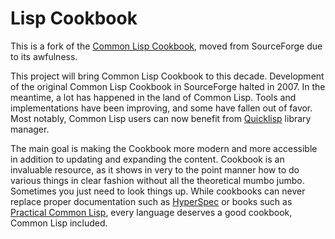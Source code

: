 # Lisp Cookbook

This is a fork of the [Common Lisp Cookbook][sf], moved from SourceForge due to its awfulness.

This project will bring Common Lisp Cookbook to this decade. Development of the original Common Lisp Cookbook in SourceForge halted in 2007. In the meantime, a lot has happened in the land of Common Lisp. Tools and implementations have been improving, and some have fallen out of favor. Most notably, Common Lisp users can now benefit from [Quicklisp][ql] library manager.

The main goal is making the Cookbook more modern and more accessible in addition to updating and expanding the content. Cookbook is an invaluable resource, as it shows in very to the point manner how to do various things in clear fashion without all the theoretical mumbo jumbo. Sometimes you just need to look things up. While cookbooks can never replace proper documentation such as [HyperSpec][hs] or books such as [Practical Common Lisp][pcl], every language deserves a good cookbook, Common Lisp included.

[sf]: http://cl-cookbook.sourceforge.net/
[ql]: https://www.quicklisp.org/
[hs]: http://www.lispworks.com/documentation/HyperSpec/Front/X_Master.htm
[pcl]: http://www.gigamonkeys.com/book/
